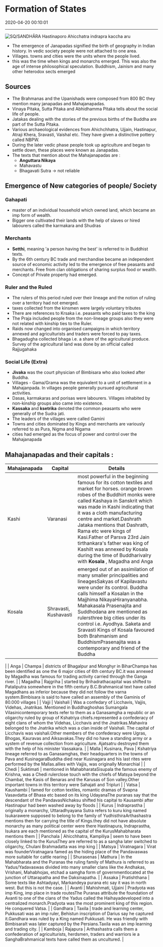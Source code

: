 # Formation of States
2020-04-20 00:10:01
            
---



![SQ/SANDHÂRA Hastinaporo Ahicchatra indrapra kaccha aru](Formation-of-States-image1-23413874.png)

-   The emergence of Janapadas signified the birth of geography in Indian history. In vedic society people were not attached to one area.
-   Villages. towns and clties were the units where the people lived.
-   this was the time when kings and monarchs emerged. This was also the age of intense philosophical speculation. Buddhism, Jainism and many other heterodox sects emerged


## Sources
-   The Brahmanas and the Upanishads were composed from 800 BC they mention many janapadas and Mahajanapadas.
-   Vinaya Pitaka, Sutta Pitaka and Abhidhamma Pitaka tells about the social life of people.
-   Jatakas dealing with the stories of the previous births of the Buddha are part of the Sutta Pitaka.
-   Various archaeological evidences from Ahichchhatra, Ujjain, Hastinapur, Atraji Khera, Sravasti, Vaishal etc. They have given a distinctive pottery called NBPW.
-   During the later vedic phase people took up agriculture and began to settle down, these places were known as Janapadas.
-  The texts that mention about the Mahajanapadas are :
	-   **Anguttara Nikaya**
	-   Mahavastu
	-   Bhagavati Sutra → not reliable

## Emergence of New categories of people/ Society

### Gahapati 
-   master of an individual household which owned land, which became an imp form of wealth.
-   Bigger one cultivated their lands with the help of slaves or hired labourers called the karmakara and Shudras

### Merchants 
-   **Setthi**, meaning 'a person having the best' is referred to in Buddhist texts.
-   By the 6th century BC trade and merchandise became an independent source of economic activity led to the emergence of free peasants and merchants. Free from clan obligations of sharing surplus food or wealth.
-   Concept of Private property had emerged.

### Ruler and the Ruled
-   The rulers of this period ruled over their lineage and the notion of ruling over a territory had not emerged.
-   taxes collected from the kinsmen were largely voluntary tributes
-   There are references to Krsaka i.e. peasants who paid taxes to the king
-   The Praja included people from the non-lineage groups also they were not related with kinship ties to the Ruler.
-   Raids now changed into organised campaigns in which territory annexed and agriculturists and traders were forced to pay taxes.
-   Bhagadugha collected bhaga i.e. a share of the agricultural produce. Survey of the agricultural land was done by an official called Rajjugahaka

### Social Life (Extra) 
-   **Jivaka** was the court physician of Bimbisara who also looked after Buddha.
-   Villages - Gama/Grama was the equivalent to a unit of settlement in a Mahajanpada. In villages people generally pursued agricultural activities.
-   Dasas, karmakaras and porisas were labourers. Villages inhabited by non-kinship groups also came into existence.
-   **Kassaka** and **ksetrika** denoted the common peasants who were generally of the Sudra jati.
-   The leaders of the villages were called Gamini
-   Towns and cities dominated by Kings and merchants are variously referred to as Pura, Nigma and Nigama
-   cities had emerged as the focus of power and control over the Mahajanapada


## Mahajanapadas and their capitals :

| **Mahajanapada** | **Capital** | **Details** |
| --- | --- | --- |
| Kashi | Varanasi | most powerful in the beginning famous for its cotton textiles and market for horses. orange brown robes of the Buddhirt monks were called Kashaya in Sanskrit which was made in Kashi indicating that it was a cloth manufacturing centre and market.Dashrath Jataka mentions that Dashrath, Rama etc were kings of Kasi.Father of Parsva 23rd Jain tirthankara&#39;s father was king of KashiIt was annexed by Kosala during the time of Buddharivalry with  **Kosala** , Magadha and Anga |
| Kosala | Shravasti, Kushavasti | emerged out of an assimilation of many smaller principalities and lineagesSakyas of Kapilavastu were under its control. Buddha calls himself a Kosalan in the Majjhima NikayaHiranyanabha. Mahakasala Prasenajita and Suddhodana are mentioned as rulersthree big cities under its control i.e. Ayodhya. Saketa and Sravasti Kings of Kosala favoured both Brahmanism and BuddhismPrasenajita was a contemporary and friend of the Buddha
 |
| Anga | Champa | districts of Bhagalpur and Monghyr in BiharChampa has been identified as one the 6 major cities of 6th century BC.it was annexed by Magadha was famous for trading activity carried through the Ganga river. |
| Magadha | Rajgriha | started by Brihadrathacapital was shifted to Pataliputra somewhere in the fifth century B.C.Brahmanical text have called Magadhans as inferior because they did not follow the varna system.Bimbisara is said to have called an assembly of the Gaminis of 80.000 villages
 |
| Vajji | Vaishali | Was a confedary of Licchavis, Vajjis, Videhas, Jnatrikas. Mentioned in Buddhaghoshas Sumangala Vilasinicontemporary texts refer to them as a Ganasamgha a republic or an oligarchy ruled by group of Kshatriya chiefs.represented a confederacy of eight clans of whom the Videhas, Licchavis and the Jnatrikas.Mahavira belonged to the Jnatrika which was a clan inside of Vaishali. The capital of Licchavis was vaishali.Other members of the confederacy were Ugras, Bhogas, Kauravas and Aiksavakas.They did no have a standing army or a system of revenue collection from agriculture. Ajatsatru destroyed them with the help of his minister Vassakara.
 |
| Malla | Kusinara, Pava | Kshatriya lineage referred to as Ganasamghas, their headquarters in the towns of Pava and KusinagaraBuddha died near Kusinagara and his last rites were performed by the Mallas.allies with Vajjis, was originally Monarchial |
| Chedi | Suktimati | mentioned in MahabharataSisupala the famous enemy of Krishna, was a Chedi rulerclose touch with the chiefs of Matsya beyond the Chambal, the Kasis of Benaras and the Karusas of Son valley.Other important towns in this territory were Sahajati and Tripluri |
| Vatsa | Kaushambi | famed for cotton textiles, romantic dramas of Svapna Vasavdatta of Bhasa etc based on its king UdayanaThe puranas say that the descendant of the PandavasNichaksu shifted his capital to Kausambi after Hastinapur had been washed away by floods
 |
| Kurus | Indraprastha | originally a monarchy, Uttaradhyayana Sutra refers to kuru king named Isukarawere supposed to belong to the family of YudhisthiraArthashastra mentions then for carrying the title of Kings.they did not have absolute monarchy as many political center were there Hastinapura, Indraprastha, Isukara are each mentioned as the capital of the KurusMahabharata mentions them |
| Panchala | Ahicchhatra, Kampiliya | seem to have been closely linked to the KurusThey are referred to as a sangha later switched to oligarchy, Chulani Brahmadatta was imp king
 |
| Matsya | Viratnagara | Virat was founderViratnagara famed as the hiding place of the Pandavaswas more suitable for cattle rearing |
| Shurasenas | Mathura | In the Mahabharata and the Puranas the ruling family of Mathura is referred to as Yadus/Yadavaswas divided into many smaller clans like the Andhakas, Vrishani, Mahabhojas, etchad a samgha form of governmentlocated at the junction of Uttarapatha and the Daksinapatha.
 |
| Assaka | Pratishthana | Some texts like Ashtadyayi, Markandeya purana etc say it was in north west. But this is not the case.
 |
| Avanti | Mahishmati, Ujjaini | Pradyota was imp King, imp place in trade routesThe Puranas attribute the foundation of Avanti to one of the clans of the Yadus called the Haihayadeveloped into a centralized monarch.Pradyota was the most prominent king of this region. He conquered Vatsa.
 |
| Gandhara | Taxila | trade and learning center, Pukkusati was an imp ruler, Behistun inscription of Darius say he captured it.Gandhara was ruled by a King named Pukkusati. He was friendly with BimbisaraIt was later captured by the Persians.Taxila was an imp learning and trading city.
 |
| Kamboja | Rajapura | Arthashastra calls them a confederation of agriculturists, herdsmen, traders and warriors ie a SanghaBrahmanical texts have called them as uncultured. |















